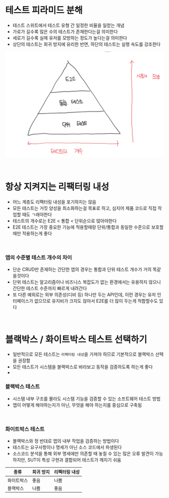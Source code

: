 # 테스트 피라미드 분해

- 테스트 스위트에서 테스트 유형 간 일정한 비율을 일컫는 개념
- 가로가 길수록 많은 수의 테스트가 존재한다는걸 의미한다
- 세로가 길수록 실제 유저를 모방하는 정도가 높다는걸 의미한다
- 상단의 테스트는 회귀 방지에 유리한 반면, 하단의 테스트는 실행 속도를 강조한다

![alt text](image-5.png)

<br>

# 항상 지켜지는 리팩터링 내성

- 어느 계층도 리팩터링 내성을 포기하지는 않음
- 모든 테스트는 거짓 양성을 최소화하는걸 목표로 하고, 심지어 제품 코드로 직접 작업할 때도 ㄱ래야한다
- 테스트의 개수로는 E2E < 통합 < 단위순으로 많아야한다
- E2E 테스트는 가장 중요한 기능에 적용할때랑 단위/통합과 동일한 수준으로 보호할때만 적용하는게 좋다

<br>

### 앱의 수준별 테스트 개수의 차이

- 단순 CRUD만 존재하는 간단한 앱의 경우는 통합과 단위 테스트 개수가 거의 똑같을것이다
- 단위 테스트는 알고리즘이나 비즈니스 복잡도가 없는 환경에서는 유용하지 않으니 간단한 테스트 수준까지 빠르게 내려간다
- 또 다른 예외로는 외부 의존성(디비 등) 하나만 두는 API인데, 이런 경우는 유저 인터페이스가 없으므로 유지비가 크지도 않아서 E2E를 더 많이 두는게 적합할수도 있다

<br>

# 블랙박스 / 화이트박스 테스트 선택하기

- 일반적으로 모든 테스트는 `리팩터링 내성`을 가져야 하므로 기본적으로 블랙박스 선택을 권장함
- 모든 테스트가 시스템을 블랙박스로 바라보고 동작을 검증하도록 하는게 좋다
-

### 블랙박스 테스트

- 시스템 내부 구조를 몰라도 시스템 기능을 검증할 수 있는 소프트웨어 테스트 방법
- 앱이 어떻게 해야하는지가 아닌, 무엇을 해야 하는지를 중심으로 구축됨

<br>

### 화이트박스 테스트

- 블랙박스와 정 반대로 앱의 내부 작업을 검증하는 방법이다
- 테스트는 요구사항이나 명세가 아닌 소스 코드에서 파생된다
- 소스코드 분석을 통해 외부 명세에만 의존할 때 놓칠 수 있는 많은 오류 발견이 가능하지만, SUT이 특성 구현과 결합되어 테스트가 깨지기 쉬움

| 종류       | 회귀 방지 | 리팩터링 내성 |
| ---------- | --------- | ------------- |
| 화이트박스 | 좋음      | 나쁨          |
| 블랙박스   | 나쁨      | 좋음          |
